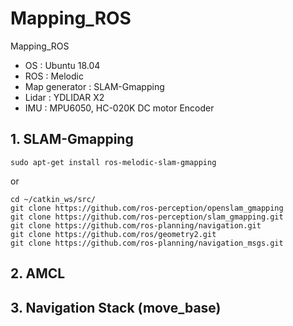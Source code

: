 # Mapping_ROS
Mapping_ROS
- OS : Ubuntu 18.04
- ROS : Melodic
- Map generator : SLAM-Gmapping
- Lidar : YDLIDAR X2
- IMU : MPU6050, HC-020K DC motor Encoder     
      
###
## 1. SLAM-Gmapping  

~~~
sudo apt-get install ros-melodic-slam-gmapping
~~~
or    
~~~
cd ~/catkin_ws/src/
git clone https://github.com/ros-perception/openslam_gmapping
git clone https://github.com/ros-perception/slam_gmapping.git
git clone https://github.com/ros-planning/navigation.git
git clone https://github.com/ros/geometry2.git
git clone https://github.com/ros-planning/navigation_msgs.git
~~~

###
## 2. AMCL

###
## 3. Navigation Stack (move_base)



